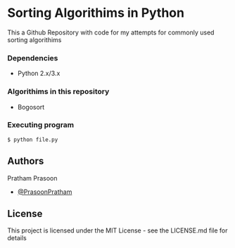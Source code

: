 # Sorting Algorithims in Python

This a Github Repository with code for my attempts for commonly used sorting algorithims

### Dependencies

* Python 2.x/3.x

### Algorithims in this repository
- Bogosort

### Executing program

```
$ python file.py
```

## Authors

Pratham Prasoon  
- [@PrasoonPratham](https://twitter.com/PrasoonPratham)

## License

This project is licensed under the MIT License - see the LICENSE.md file for details

